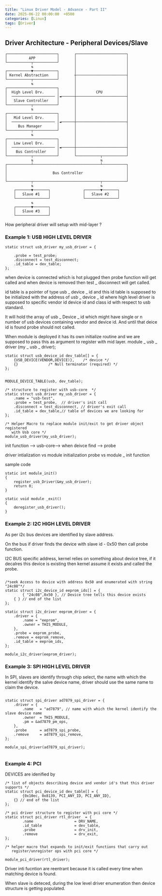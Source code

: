 ```yaml
---
title: "Linux Driver Model - Advance - Part II"
date: 2025-06-22 00:00:00  +0500
categories: [Linux]
tags: [Driver]
---
```


## Driver Architecture - Peripheral Devices/Slave

```
┌───────────────────────┐       ┌───────────────────────┐
│          APP          │       │                       │
└───────────┬───────────┘       │                       │
            ⇅                   │                       │
┌───────────▼───────────┐       │                       │
│ Kernel Abstraction    │       ┼───────────────────────┤
└───────────┬───────────┘       │                       │
            ⇅                   │                       │
┌───────────────────────┐       │                       │
│  High Level Drv.      │       │         CPU           │
│  ──────────────────── │◄──────┼───────────────────────┤
│   Slave Controller    │       │                       │
└───────────┬───────────┘       │                       │
            ⇅                   │                       │
┌───────────────────────┐       │                       │
│   Mid Level Drv.      │       │                       │
│  ──────────────────── │◄──────┼───────────────────────┤
│     Bus Manager       │       │                       │
└───────────┬───────────┘       │                       │
            ⇅                   │                       │
┌───────────────────────┐       │                       │
│   Low Level Drv.      │       │                       │
│  ──────────────────── │◄──────┼───────────────────────┤
│    Bus Controller     │       │                       │
└───────────┬───────────┘       └───────────┬───────────┘
            ⇅                               ⇅
┌───────────┴───────────────────────────────┴───────────┐
│                                                       │
│                     Bus Controller                    │
│                                                       │
└───────────┬───────────────────────────────┬───────────┘
            ⇅                               ⇅
    ┌───────▼───────┐               ┌───────▼───────┐
    │   Slave #1    │               │   Slave #2    │
    └───────────────┘               └───────────────┘
            ⇅
    ┌───────▼───────┐
    │   Slave #3    │
    └───────────────┘
```

How peripheral driver will setup with mid-layer ? 

### Example 1: USB HIGH LEVEL DRIVER

```
static struct usb_driver my_usb_driver = {

    .probe = test_probe;
    .disconnect = test_disconnect;
    .id_table = dev_table;
};
```

when device is connected which is hot plugged then probe function will get called and when device
is removed then test _ disconnect will get called. 

id table is a pointer of type usb _ device _ id and this id table is supposed to be initialized with the
address of usb _ device _ id where high level driver is supposed to specific vendor id device id and 
class id with respect to usb standard.


It will hold the array of usb _ Device _ id which might have single or n number of usb devices containing
vendor and device id. And until that deice id is found probe should not called. 


When module is deployed it has its own initialize routine and we are supposed to pass this as argument
to register with mid layer.
module _ usb _ driver (my _ usb _ driver);

```
static struct usb_device_id dev_table[] = {
	{USB_DEVICE(VENDOR,DEVICE)},	/* device */
	{}				/* Null terminator (required) */
};


MODULE_DEVICE_TABLE(usb, dev_table);

/* structure to register with usb-core  */
static struct usb_driver my_usb_driver = {
	.name = "usb-test",
	.probe = test_probe,  // driver's init call
	.disconnect = test_disconnect, // driver's exit call
	.id_table = dev_table,// table of devices we are looking for
};

/* Helper Macro to replace module init/exit to get driver object registered
   with Usb core */
module_usb_driver(my_usb_driver);

```

init function --> usb-core--> when deivce find --> probe

driver intialization vs module initialization
probe vs module _ init function

sample code 

```
static int module_init()
{
    register_usb_Driver(&my_usb_driver);
    return 0;
}

static void module _exit()
{
    deregister_usb_driver();
}
```

### Example 2: I2C HIGH LEVEL DRIVER

As per i2c bus devices are identified by slave address.

On the bus if driver finds the device with slave id - 0x50 then call probe function.

I2C BUS specific address, kernel relies on something about device tree, if it decalres this device
is existing then kernel assume it exists and called the probe.

```

/*seek Access to device with address 0x50 and enumerated with string "24c08"*/
static struct i2c_device_id eeprom_ids[] = {
        { "24c08",0x50 }, // Device tree tells this device exists
	{ } // end of the list
};

static struct i2c_driver eeprom_driver = {
	.driver = {
		.name = "eeprom",
		.owner = THIS_MODULE,
	},
	.probe = eeprom_probe,
	.remove = eeprom_remove,
	.id_table = eeprom_ids,
};

module_i2c_driver(eeprom_driver);

```

### Example 3: SPI HIGH LEVEL DRIVER

In SPI, slaves are identify through chip select, the name with which the kernel identify the salve 
device name, driver should use the same name to claim the device. 

```

static struct spi_driver ad7879_spi_driver = {
	.driver = {
		.name	= "ad7879", // name with which the kernel identify the slave device name
		.owner	= THIS_MODULE,
		.pm	= &ad7879_pm_ops,
	},
	.probe		= ad7879_spi_probe,
	.remove		= ad7879_spi_remove,
};

module_spi_driver(ad7879_spi_driver);


```

### Example 4: PCI

DEVICES are idenified by 

```
/* list of objects describing device and vendor id's that this driver supports */
static struct pci_device_id dev_table[] = {
        {0x10ec, 0x8139, PCI_ANY_ID, PCI_ANY_ID},
	{} // end of the list
};

/* pci driver structure to register with pci core */
static struct pci_driver rtl_driver  = {
        .name                   = DRV_NAME,
        .id_table               = dev_table,
        .probe                  = drv_init,
        .remove                 = drv_exit,
};

/* helper macro that expands to init/exit functions that carry out
   register/unregister ops with pci core */

module_pci_driver(rtl_driver);

```

Driver inti fucntion are reentrant because it is called every time when matching device is found.

When slave is deteced, during the low level driver enumeration then device structure is getting
populated. 










